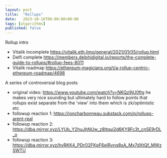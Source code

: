 ```yaml
---
layout: post
title:  "Rollups"
date:   2023-10-16T00:00:00+00:00
tags: [algorithms]
published: false
---
```


Rollup intro
- Vitalik incomplete https://vitalik.eth.limo/general/2021/01/05/rollup.html
- Delfi complete https://members.delphidigital.io/reports/the-complete-guide-to-rollups/#rollup-fees-8011
- Vitalik roadmap https://ethereum-magicians.org/t/a-rollup-centric-ethereum-roadmap/4698

A series of controversial blog posts
- original video: https://www.youtube.com/watch?v=NKQz9jU0ftg
    he makes very nice sounding but ultimately hard to follow points that rollups exist separate from the 'view' into them which is zk/optimistic etc
- followup reaction 1: https://joncharbonneau.substack.com/p/rollups-arent-real
- followup reaction 2: https://dba.mirror.xyz/LYUb_Y2huJhNUw_z8ltqui2d6KY8Fc3t_cnSE9rDL_o
- followup reaction 3: https://dba.mirror.xyz/hyRKK4_PDrO2FKpF6eIRvnq8sA_Mx7dXtQf_MWzSWTU
